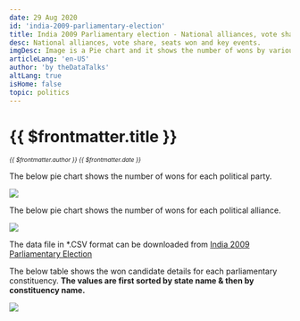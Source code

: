 ```yaml
---
date: 29 Aug 2020
id: 'india-2009-parliamentary-election'
title: India 2009 Parliamentary election - National alliances, vote share, seats won and key events.
desc: National alliances, vote share, seats won and key events.
imgDesc: Image is a Pie chart and it shows the number of wons by various alliances in the state.
articleLang: 'en-US'
author: 'by theDataTalks'
altLang: true
isHome: false
topic: politics
---
```


# {{ $frontmatter.title }}
<i style="font-size: 0.75em;"> {{ $frontmatter.author }} {{ $frontmatter.date }} </i>

The below pie chart shows the number of wons for each political party.  

![](/img/politics/india-2009-parliamentary-election/india-2009-election-1.png)

The below pie chart shows the number of wons for each political alliance.  

![](/img/politics/india-2009-parliamentary-election/india-2009-election-2.png)

The data file in \*.CSV format can be downloaded from [India 2009 Parliamentary Election](http://thedatatalks.in/datas/politics/india-2001-parliamentary-election.csv)

The below table shows the won candidate details for each parliamentary constituency.
**The values are first sorted by state name & then by constituency name.**

![](/img/politics/india-2009-parliamentary-election/india-2009-election-3.png)


<style>

</style>